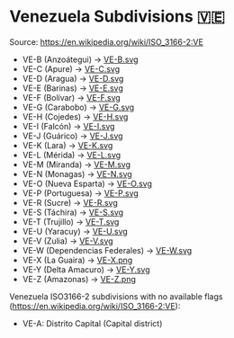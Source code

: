 # Venezuela Subdivisions 🇻🇪

Source: https://en.wikipedia.org/wiki/ISO_3166-2:VE

* VE-B (Anzoátegui) -> [VE-B.svg](https://github.com/amckenna41/iso3166-flag-icons/blob/main/iso3166-2-icons/VE/VE-B.svg)
* VE-C (Apure) -> [VE-C.svg](https://github.com/amckenna41/iso3166-flag-icons/blob/main/iso3166-2-icons/VE/VE-C.svg)
* VE-D (Aragua) -> [VE-D.svg](https://github.com/amckenna41/iso3166-flag-icons/blob/main/iso3166-2-icons/VE/VE-D.svg)
* VE-E (Barinas) -> [VE-E.svg](https://github.com/amckenna41/iso3166-flag-icons/blob/main/iso3166-2-icons/VE/VE-E.svg)
* VE-F (Bolívar) -> [VE-F.svg](https://github.com/amckenna41/iso3166-flag-icons/blob/main/iso3166-2-icons/VE/VE-F.svg)
* VE-G (Carabobo) -> [VE-G.svg](https://github.com/amckenna41/iso3166-flag-icons/blob/main/iso3166-2-icons/VE/VE-G.svg)
* VE-H (Cojedes) -> [VE-H.svg](https://github.com/amckenna41/iso3166-flag-icons/blob/main/iso3166-2-icons/VE/VE-H.svg)
* VE-I (Falcón) -> [VE-I.svg](https://github.com/amckenna41/iso3166-flag-icons/blob/main/iso3166-2-icons/VE/VE-I.svg)
* VE-J (Guárico) -> [VE-J.svg](https://github.com/amckenna41/iso3166-flag-icons/blob/main/iso3166-2-icons/VE/VE-J.svg)
* VE-K (Lara) -> [VE-K.svg](https://github.com/amckenna41/iso3166-flag-icons/blob/main/iso3166-2-icons/VE/VE-K.svg)
* VE-L (Mérida) -> [VE-L.svg](https://github.com/amckenna41/iso3166-flag-icons/blob/main/iso3166-2-icons/VE/VE-L.svg)
* VE-M (Miranda) -> [VE-M.svg](https://github.com/amckenna41/iso3166-flag-icons/blob/main/iso3166-2-icons/VE/VE-M.svg)
* VE-N (Monagas) -> [VE-N.svg](https://github.com/amckenna41/iso3166-flag-icons/blob/main/iso3166-2-icons/VE/VE-N.svg)
* VE-O (Nueva Esparta) -> [VE-O.svg](https://github.com/amckenna41/iso3166-flag-icons/blob/main/iso3166-2-icons/VE/VE-O.svg)
* VE-P (Portuguesa) -> [VE-P.svg](https://github.com/amckenna41/iso3166-flag-icons/blob/main/iso3166-2-icons/VE/VE-P.svg)
* VE-R (Sucre) -> [VE-R.svg](https://github.com/amckenna41/iso3166-flag-icons/blob/main/iso3166-2-icons/VE/VE-R.svg)
* VE-S (Táchira) -> [VE-S.svg](https://github.com/amckenna41/iso3166-flag-icons/blob/main/iso3166-2-icons/VE/VE-S.svg)
* VE-T (Trujillo) -> [VE-T.svg](https://github.com/amckenna41/iso3166-flag-icons/blob/main/iso3166-2-icons/VE/VE-T.svg)
* VE-U (Yaracuy) -> [VE-U.svg](https://github.com/amckenna41/iso3166-flag-icons/blob/main/iso3166-2-icons/VE/VE-U.svg)
* VE-V (Zulia) -> [VE-V.svg](https://github.com/amckenna41/iso3166-flag-icons/blob/main/iso3166-2-icons/VE/VE-V.svg)
* VE-W (Dependencias Federales) -> [VE-W.svg](https://github.com/amckenna41/iso3166-flag-icons/blob/main/iso3166-2-icons/VE/VE-W.svg)
* VE-X (La Guaira) -> [VE-X.png](https://github.com/amckenna41/iso3166-flag-icons/blob/main/iso3166-2-icons/VE/VE-X.png)
* VE-Y (Delta Amacuro) -> [VE-Y.svg](https://github.com/amckenna41/iso3166-flag-icons/blob/main/iso3166-2-icons/VE/VE-Y.svg)
* VE-Z (Amazonas) -> [VE-Z.png](https://github.com/amckenna41/iso3166-flag-icons/blob/main/iso3166-2-icons/VE/VE-Z.png)

Venezuela ISO3166-2 subdivisions with no available flags (https://en.wikipedia.org/wiki/ISO_3166-2:VE):

* VE-A: Distrito Capital (Capital district)